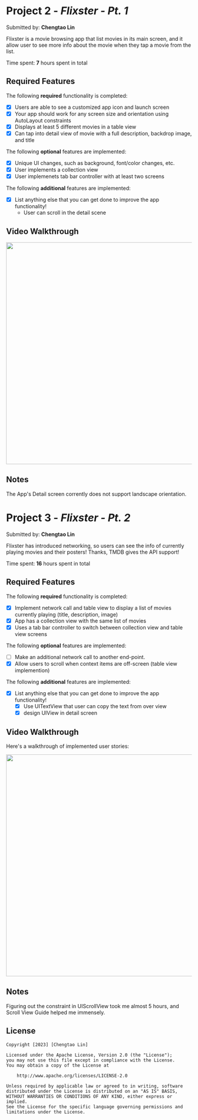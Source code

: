 # Project 2 - *Flixster - Pt. 1*

Submitted by: **Chengtao Lin**

Flixster is a movie browsing app that list movies in its main screen, and it allow user to see more info about the movie when they tap a movie from the list.

Time spent: **7** hours spent in total

## Required Features

The following **required** functionality is completed:

- [x] Users are able to see a customized app icon and launch screen
- [x] Your app should work for any screen size and orientation using AutoLayout constraints
- [x] Displays at least 5 different movies in a table view
- [x] Can tap into detail view of movie with a full description, backdrop image, and title
 
The following **optional** features are implemented:

- [x] Unique UI changes, such as background, font/color changes, etc.
- [x] User implements a collection view
- [x] User implemenets tab bar controller with at least two screens

The following **additional** features are implemented:

- [x] List anything else that you can get done to improve the app functionality!
    - User can scroll in the detail scene

## Video Walkthrough

<img src="https://github.com/TaoLyn838/IOS102/blob/main/Flixster/Flixster/AppWalkThrough/Flixster_v1.gif" width="600" height="600"><br>

## Notes
The App's Detail screen corrently does not support landscape orientation.

##
# Project 3 - *Flixster - Pt. 2*

Submitted by: **Chengtao Lin**

Flixster has introduced networking, so users can see the info of currently playing movies and their posters! Thanks, TMDB gives the API support!

Time spent: **16** hours spent in total

## Required Features

The following **required** functionality is completed:

- [x] Implement network call and table view to display a list of movies currently playing (title, description, image)
- [x] App has a collection view with the same list of movies
- [x] Uses a tab bar controller to switch between collection view and table view screens
 
The following **optional** features are implemented:

- [ ] Make an additional network call to another end-point.    
- [x] Allow users to scroll when context items are off-screen (table view implemention)

The following **additional** features are implemented:

- [x] List anything else that you can get done to improve the app functionality!
    - [x] Use UITextView that user can copy the text from over view
    - [x] design UIView in detail screen

## Video Walkthrough

Here's a walkthrough of implemented user stories:

<img src="https://github.com/TaoLyn838/IOS102/blob/main/Flixster/Flixster/AppWalkThrough/Flixster_v2.gif" width="600" height="600"><br>

## Notes
Figuring out the constraint in UIScrollView took me almost 5 hours, and Scroll View Guide helped me immensely.

## License

    Copyright [2023] [Chengtao Lin]

    Licensed under the Apache License, Version 2.0 (the "License");
    you may not use this file except in compliance with the License.
    You may obtain a copy of the License at

        http://www.apache.org/licenses/LICENSE-2.0

    Unless required by applicable law or agreed to in writing, software
    distributed under the License is distributed on an "AS IS" BASIS,
    WITHOUT WARRANTIES OR CONDITIONS OF ANY KIND, either express or implied.
    See the License for the specific language governing permissions and
    limitations under the License.
